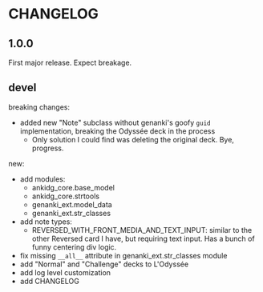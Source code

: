 # CHANGELOG

## 1.0.0

First major release. Expect breakage.

## devel

breaking changes:

- added new "Note" subclass without genanki's goofy `guid`
  implementation, breaking the Odyssée deck in the process
  - Only solution I could find was deleting the original
    deck. Bye, progress.

new:

- add modules:
  - ankidg_core.base_model
  - ankidg_core.strtools
  - genanki_ext.model_data
  - genanki_ext.str_classes
- add note types:
  - REVERSED_WITH_FRONT_MEDIA_AND_TEXT_INPUT: similar to the
    other Reversed card I have, but requiring text input.
    Has a bunch of funny centering div logic.
- fix missing `__all__` attribute in genanki_ext.str_classes module
- add "Normal" and "Challenge" decks to L'Odyssée
- add log level customization
- add CHANGELOG
